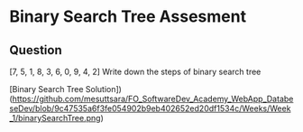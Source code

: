 # Binary Search Tree Assesment

## Question

[7, 5, 1, 8, 3, 6, 0, 9, 4, 2] Write down the steps of binary search tree 

[Binary Search Tree Solution])(https://github.com/mesuttsara/FO_SoftwareDev_Academy_WebApp_DatabeseDev/blob/9c47535a6f3fe054902b9eb402652ed20df1534c/Weeks/Week_1/binarySearchTree.png)